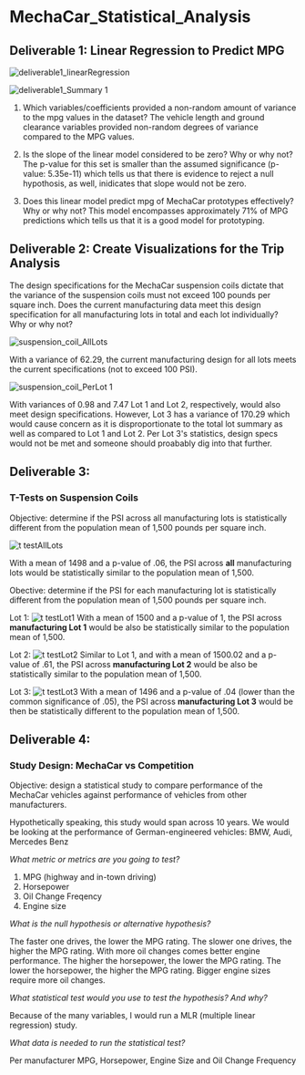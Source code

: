 # MechaCar_Statistical_Analysis

## Deliverable 1: Linear Regression to Predict MPG


![deliverable1_linearRegression](https://user-images.githubusercontent.com/86584404/138804848-388ed1e9-53d7-4059-ac32-8c0f8f99967e.jpeg)

![deliverable1_Summary 1](https://user-images.githubusercontent.com/86584404/138804862-46cc92a2-1f2e-4b93-9869-e1cc01d0d26c.jpeg)


1. Which variables/coefficients provided a non-random amount of variance to the mpg values in the dataset?
The vehicle length and ground clearance variables provided non-random degrees of variance compared to the MPG values.

2. Is the slope of the linear model considered to be zero? Why or why not?
The p-value for this set is smaller than the assumed significance (p-value: 5.35e-11) which tells us that there is evidence to reject a null hypothosis, as well, inidicates that slope would not be zero. 

3. Does this linear model predict mpg of MechaCar prototypes effectively? Why or why not?
This model encompasses approximately 71% of MPG predictions which tells us that it is a good model for prototyping. 

## Deliverable 2: Create Visualizations for the Trip Analysis 
The design specifications for the MechaCar suspension coils dictate that the variance of the suspension coils must not exceed 100 pounds per square inch. Does the current manufacturing data meet this design specification for all manufacturing lots in total and each lot individually? Why or why not?

![suspension_coil_AllLots](https://user-images.githubusercontent.com/86584404/138969707-e1508502-d0e6-47f2-bdde-6ac073c773d1.jpeg)

With a variance of 62.29, the current manufacturing design for all lots meets the current specifications (not to exceed 100 PSI). 

![suspension_coil_PerLot 1](https://user-images.githubusercontent.com/86584404/138969711-58472efb-cb78-4547-9efe-2223b94afbfe.jpeg)

With variances of 0.98 and 7.47 Lot 1 and Lot 2, respectively, would also meet design specifications. However, Lot 3 has a variance of 170.29 which would cause concern as it is disproportionate to the total lot summary as well as compared to Lot 1 and Lot 2. Per Lot 3's statistics, design specs would not be met and someone should proabably dig into that further. 

## Deliverable 3: 
### T-Tests on Suspension Coils

Objective: determine if the PSI across all manufacturing lots is statistically different from the population mean of 1,500 pounds per square inch.

![t testAllLots](https://user-images.githubusercontent.com/86584404/138968106-cb15b3b3-010a-47e0-84de-b6c62869ca51.jpeg)

With a mean of 1498 and a p-value of .06, the PSI across **all** manufacturing lots would be statistically similar to the population mean of 1,500. 

Obective: determine if the PSI for each manufacturing lot is statistically different from the population mean of 1,500 pounds per square inch.

Lot 1: 
![t testLot1](https://user-images.githubusercontent.com/86584404/138968723-1abc8ff7-23aa-4fff-b4b9-3f275df00b0c.jpeg)
With a mean of 1500 and a p-value of 1, the PSI across **manufacturing Lot 1** would be also be statistically similar to the population mean of 1,500. 


Lot 2:
![t testLot2](https://user-images.githubusercontent.com/86584404/138968739-6b12e95b-be15-4abc-b0a4-5932c040f5cf.jpeg)
Similar to Lot 1, and with a mean of 1500.02 and a p-value of .61, the PSI across **manufacturing Lot 2** would be also be statistically similar to the population mean of 1,500. 


Lot 3: 
![t testLot3](https://user-images.githubusercontent.com/86584404/138968764-0de835ab-f468-483b-8d5a-12179a1d8b04.jpeg)
With a mean of 1496 and a p-value of .04 (lower than the common significance of .05), the PSI across **manufacturing Lot 3** would be then be statistically different to the population mean of 1,500. 

## Deliverable 4:
### Study Design: MechaCar vs Competition

Objective: design a statistical study to compare performance of the MechaCar vehicles against performance of vehicles from other manufacturers.

Hypothetically speaking, this study would span across 10 years. We would be looking at the performance of German-engineered vehicles: BMW, Audi, Mercedes Benz

_What metric or metrics are you going to test?_

1. MPG (highway and in-town driving)
2. Horsepower
3. Oil Change Freqency 
4. Engine size

_What is the null hypothesis or alternative hypothesis?_

The faster one drives, the lower the MPG rating. 
The slower one drives, the higher the MPG rating.
With more oil changes comes better engine performance. 
The higher the horsepower, the lower the MPG rating. 
The lower the horsepower, the higher the MPG rating. 
Bigger engine sizes require more oil changes. 

_What statistical test would you use to test the hypothesis? And why?_

Because of the many variables, I would run a MLR (multiple linear regression) study. 

_What data is needed to run the statistical test?_

Per manufacturer MPG, Horsepower, Engine Size and Oil Change Frequency
